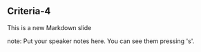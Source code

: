 ##  Criteria-4

This is a new Markdown slide

note:
    Put your speaker notes here.
    You can see them pressing 's'.

